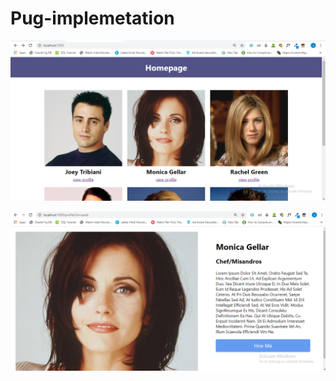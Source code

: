 # Pug-implemetation


![](public/images/Screenshot%20(656).png)




![](public/images/Screenshot%20(657).png)
